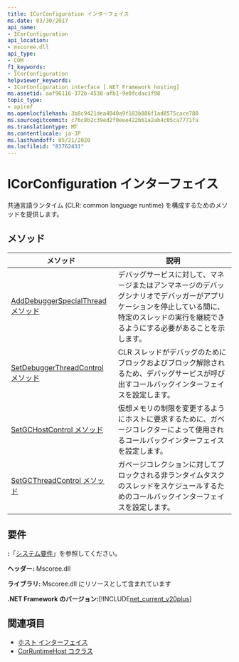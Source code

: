 ```yaml
---
title: ICorConfiguration インターフェイス
ms.date: 03/30/2017
api_name:
- ICorConfiguration
api_location:
- mscoree.dll
api_type:
- COM
f1_keywords:
- ICorConfiguration
helpviewer_keywords:
- ICorConfiguration interface [.NET Framework hosting]
ms.assetid: aaf96116-372b-4538-afb1-9e0fcdac1f98
topic_type:
- apiref
ms.openlocfilehash: 3b8c9421dea4040a9f183b886f1ad8575cace780
ms.sourcegitcommit: c76c8b2c39ed2f0eee422b61a2ab4c05ca7771fa
ms.translationtype: MT
ms.contentlocale: ja-JP
ms.lasthandoff: 05/21/2020
ms.locfileid: "83762431"
---
```

# <a name="icorconfiguration-interface"></a>ICorConfiguration インターフェイス
共通言語ランタイム (CLR: common language runtime) を構成するためのメソッドを提供します。  
  
## <a name="methods"></a>メソッド  
  
|メソッド|説明|  
|------------|-----------------|  
|[AddDebuggerSpecialThread メソッド](icorconfiguration-adddebuggerspecialthread-method.md)|デバッグサービスに対して、マネージまたはアンマネージのデバッグシナリオでデバッガーがアプリケーションを停止している間に、特定のスレッドの実行を継続できるようにする必要があることを示します。|  
|[SetDebuggerThreadControl メソッド](icorconfiguration-setdebuggerthreadcontrol-method.md)|CLR スレッドがデバッグのためにブロックおよびブロック解除されるため、デバッグサービスが呼び出すコールバックインターフェイスを設定します。|  
|[SetGCHostControl メソッド](icorconfiguration-setgchostcontrol-method.md)|仮想メモリの制限を変更するようにホストに要求するために、ガベージコレクターによって使用されるコールバックインターフェイスを設定します。|  
|[SetGCThreadControl メソッド](icorconfiguration-setgcthreadcontrol-method.md)|ガベージコレクションに対してブロックされる非ランタイムタスクのスレッドをスケジュールするためのコールバックインターフェイスを設定します。|  
  
## <a name="requirements"></a>要件  
 **:**「[システム要件](../../get-started/system-requirements.md)」を参照してください。  
  
 **ヘッダー:** Mscoree.dll  
  
 **ライブラリ:** Mscoree.dll にリソースとして含まれています  
  
 **.NET Framework のバージョン:**[!INCLUDE[net_current_v20plus](../../../../includes/net-current-v20plus-md.md)]  
  
## <a name="see-also"></a>関連項目

- [ホスト インターフェイス](hosting-interfaces.md)
- [CorRuntimeHost コクラス](corruntimehost-coclass.md)
